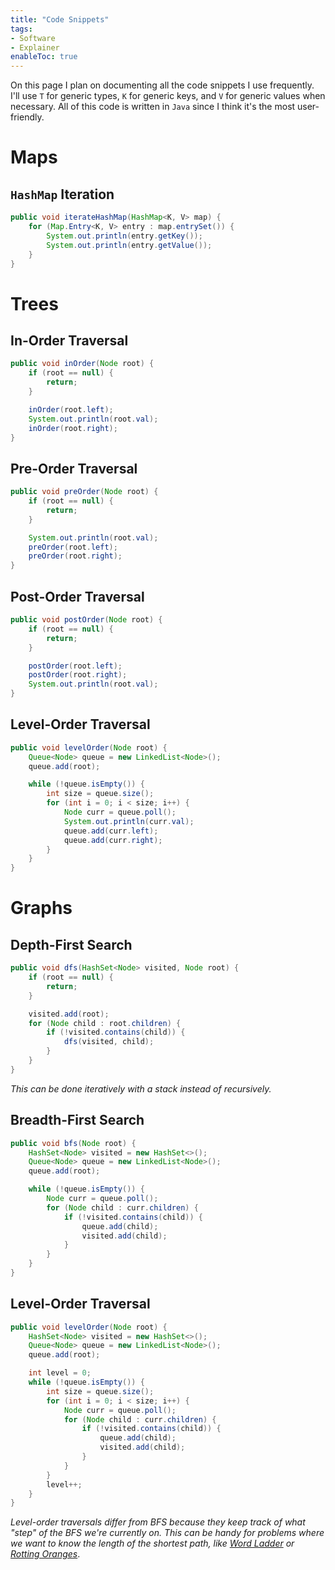 ```yaml
---
title: "Code Snippets"
tags:
- Software
- Explainer
enableToc: true
---
```


On this page I plan on documenting all the code snippets I use frequently. I'll use `T` for generic types, `K` for generic keys, and `V` for generic values when necessary. All of this code is written in `Java` since I think it's the most user-friendly.

# Maps

## `HashMap` Iteration
```java
public void iterateHashMap(HashMap<K, V> map) {
    for (Map.Entry<K, V> entry : map.entrySet()) {
        System.out.println(entry.getKey());
        System.out.println(entry.getValue());
    }
}
```

# Trees

## In-Order Traversal
```java
public void inOrder(Node root) {
    if (root == null) {
        return;
    }

    inOrder(root.left);
    System.out.println(root.val);
    inOrder(root.right);
}
```

## Pre-Order Traversal
```java
public void preOrder(Node root) {
    if (root == null) {
        return;
    }

    System.out.println(root.val);
    preOrder(root.left);
    preOrder(root.right);
}
```

## Post-Order Traversal
```java
public void postOrder(Node root) {
    if (root == null) {
        return;
    }

    postOrder(root.left);
    postOrder(root.right);
    System.out.println(root.val);
}
```

## Level-Order Traversal
```java
public void levelOrder(Node root) {
    Queue<Node> queue = new LinkedList<Node>();
    queue.add(root);

    while (!queue.isEmpty()) {
        int size = queue.size();
        for (int i = 0; i < size; i++) {
            Node curr = queue.poll();
            System.out.println(curr.val);
            queue.add(curr.left);
            queue.add(curr.right);
        }
    }
}
```

# Graphs

## Depth-First Search
```java
public void dfs(HashSet<Node> visited, Node root) {
    if (root == null) {
        return;
    }

    visited.add(root);
    for (Node child : root.children) {
        if (!visited.contains(child)) {
            dfs(visited, child);
        }
    }
}

```
*This can be done iteratively with a stack instead of recursively.*

## Breadth-First Search
```java
public void bfs(Node root) {
    HashSet<Node> visited = new HashSet<>();
    Queue<Node> queue = new LinkedList<Node>();
    queue.add(root);

    while (!queue.isEmpty()) {
        Node curr = queue.poll();
        for (Node child : curr.children) {
            if (!visited.contains(child)) {
                queue.add(child);
                visited.add(child);
            }
        }
    }
}
```

## Level-Order Traversal
```java
public void levelOrder(Node root) {
    HashSet<Node> visited = new HashSet<>();
    Queue<Node> queue = new LinkedList<Node>();
    queue.add(root);

    int level = 0;
    while (!queue.isEmpty()) {
        int size = queue.size();
        for (int i = 0; i < size; i++) {
            Node curr = queue.poll();
            for (Node child : curr.children) {
                if (!visited.contains(child)) {
                    queue.add(child);
                    visited.add(child);
                }
            }
        }
        level++;
    }
}
```
*Level-order traversals differ from BFS because they keep track of what "step" of the BFS we're currently on. This can be handy for problems where we want to know the length of the shortest path, like [Word Ladder](https://leetcode.com/problems/word-ladder/) or [Rotting Oranges](https://leetcode.com/problems/rotting-oranges/)*.

